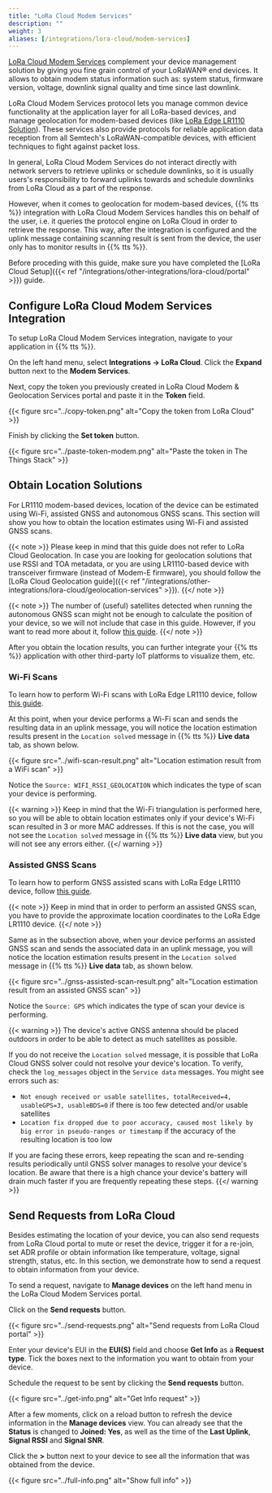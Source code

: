 ```yaml
---
title: "LoRa Cloud Modem Services"
description: ""
weight: 3
aliases: [/integrations/lora-cloud/modem-services]
---
```


[LoRa Cloud Modem Services](https://www.loracloud.com/portal/device_management/home) complement your device management solution by giving you fine grain control of your LoRaWAN® end devices. It allows to obtain modem status information such as: system status, firmware version, voltage, downlink signal quality and time since last downlink.

<!--more-->

LoRa Cloud Modem Services protocol lets you manage common device functionality at the application layer for all LoRa-based devices, and manage geolocation for modem-based devices (like [LoRa Edge LR1110 Solution](https://www.loracloud.com/documentation/device_management?url=overview.html#lora-edge-lr1110-solution)). These services also provide protocols for reliable application data reception from all Semtech's LoRaWAN-compatible devices, with efficient techniques to fight against packet loss.

In general, LoRa Cloud Modem Services do not interact directly with network servers to retrieve uplinks or schedule downlinks, so it is usually users's responsibility to forward uplinks towards and schedule downlinks from LoRa Cloud as a part of the response.

However, when it comes to geolocation for modem-based devices, {{% tts %}} integration with LoRa Cloud Modem Services handles this on behalf of the user, i.e. it queries the protocol engine on LoRa Cloud in order to retrieve the response. This way, after the integration is configured and the uplink message containing scanning result is sent from the device, the user only has to monitor results in {{% tts %}}.

Before proceding with this guide, make sure you have completed the [LoRa Cloud Setup]({{< ref "/integrations/other-integrations/lora-cloud/portal" >}}) guide.

## Configure LoRa Cloud Modem Services Integration

To setup LoRa Cloud Modem Services integration, navigate to your application in {{% tts %}}.

On the left hand menu, select **Integrations &#8594; LoRa Cloud**. Click the **Expand** button next to the **Modem Services**.

Next, copy the token you previously created in LoRa Cloud Modem & Geolocation Services portal and paste it in the **Token** field.

{{< figure src="../copy-token.png" alt="Copy the token from LoRa Cloud" >}}

Finish by clicking the **Set token** button.

{{< figure src="../paste-token-modem.png" alt="Paste the token in The Things Stack" >}}

## Obtain Location Solutions

For LR1110 modem-based devices, location of the device can be estimated using Wi-Fi, assisted GNSS and autonomous GNSS scans. This section will show you how to obtain the location estimates using Wi-Fi and assisted GNSS scans.

{{< note >}} Please keep in mind that this guide does not refer to LoRa Cloud Geolocation. In case you are looking for geolocation solutions that use RSSI and TOA metadata, or you are using LR1110-based device with transceiver firmware (instead of Modem-E firmware), you should follow the [LoRa Cloud Geolocation guide]({{< ref "/integrations/other-integrations/lora-cloud/geolocation-services" >}}). {{</ note >}}

{{< note >}} The number of (useful) satellites detected when running the autonomous GNSS scan might not be enough to calculate the position of your device, so we will not include that case in this guide. However, if you want to read more about it, follow [this guide](https://lora-developers.semtech.com/learning-center/hands-on-labs/build-end-to-end-solution-using-lorawan-and-loraedge/find-the-location-of-your-tracking-device/#run-an-autonomous-gnss-scan-and-send-results). {{</ note >}}

After you obtain the location results, you can further integrate your {{% tts %}} application with other third-party IoT platforms to visualize them, etc.

### Wi-Fi Scans

To learn how to perform Wi-Fi scans with LoRa Edge LR1110 device, follow [this guide](https://lora-developers.semtech.com/learning-center/hands-on-labs/build-end-to-end-solution-using-lorawan-and-loraedge/find-the-location-of-your-tracking-device/#run-a-wi-fi-scan-and-send-results).

At this point, when your device performs a Wi-Fi scan and sends the resulting data in an uplink message, you will notice the location estimation results present in the `Location solved` message in {{% tts %}} **Live data** tab, as shown below.

{{< figure src="../wifi-scan-result.png" alt="Location estimation result from a WiFi scan" >}}

Notice the `Source: WIFI_RSSI_GEOLOCATION` which indicates the type of scan your device is performing.

{{< warning >}} Keep in mind that the Wi-Fi triangulation is performed here, so you will be able to obtain location estimates only if your device's Wi-Fi scan resulted in 3 or more MAC addresses. If this is not the case, you will not see the `Location solved` message in {{% tts %}} **Live data** view, but you will not see any errors either. {{</ warning >}}

### Assisted GNSS Scans

To learn how to perform GNSS assisted scans with LoRa Edge LR1110 device, follow [this guide](https://lora-developers.semtech.com/learning-center/hands-on-labs/build-end-to-end-solution-using-lorawan-and-loraedge/find-the-location-of-your-tracking-device/#configure-and-run-an-assisted-gnss-scan-and-send-results).

{{< note >}} Keep in mind that in order to perform an assisted GNSS scan, you have to provide the approximate location coordinates to the LoRa Edge LR1110 device. {{</ note >}}

Same as in the subsection above, when your device performs an assisted GNSS scan and sends the associated data in an uplink message, you will notice the location estimation results present in the `Location solved` message in {{% tts %}} **Live data** tab, as shown below.

{{< figure src="../gnss-assisted-scan-result.png" alt="Location estimation result from an assisted GNSS scan" >}}

Notice the `Source: GPS` which indicates the type of scan your device is performing.

{{< warning >}} The device's active GNSS antenna should be placed outdoors in order to be able to detect as much satellites as possible.

If you do not receive the `Location solved` message, it is possible that LoRa Cloud GNSS solver could not resolve your device's location. To verify, check the `log_messages` object in the `Service data` messages. You might see errors such as:

- `Not enough received or usable satellites, totalReceived=4, usableGPS=3, usableBDS=0` if there is too few detected and/or usable satellites
- `Location fix dropped due to poor accuracy, caused most likely by big error in pseudo-ranges or timestamp` if the accuracy of the resulting location is too low

If you are facing these errors, keep repeating the scan and re-sending results periodically until GNSS solver manages to resolve your device's location. Be aware that there is a high chance your device's battery will drain much faster if you are frequently repeating these steps. {{</ warning >}}

## Send Requests from LoRa Cloud

Besides estimating the location of your device, you can also send requests from LoRa Cloud portal to mute or reset the device, trigger it for a re-join, set ADR profile or obtain information like temperature, voltage, signal strength, status, etc. In this section, we demonstrate how to send a request to obtain information from your device.

To send a request, navigate to **Manage devices** on the left hand menu in the LoRa Cloud Modem Services portal.

Click on the **Send requests** button.

{{< figure src="../send-requests.png" alt="Send requests from LoRa Cloud portal" >}}

Enter your device's EUI in the **EUI(S)** field and choose **Get Info** as a **Request type**. Tick the boxes next to the information you want to obtain from your device.

Schedule the request to be sent by clicking the **Send requests** button.

{{< figure src="../get-info.png" alt="Get Info request" >}}

After a few moments, click on a reload button to refresh the device information in the **Manage devices** view. You can already see that the **Status** is changed to **Joined: Yes**, as well as the time of the **Last Uplink**, **Signal RSSI** and **Signal SNR**.

Click the **>** button next to your device to see all the information that was obtained from the device.

{{< figure src="../full-info.png" alt="Show full info" >}}
